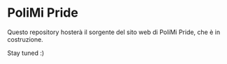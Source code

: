 # PoliMi Pride

Questo repository hosterà il sorgente del sito web di PoliMi Pride,
che è in costruzione.

Stay tuned :)